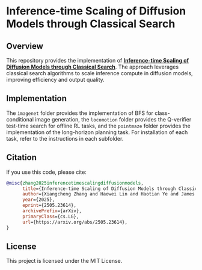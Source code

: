 # Inference-time Scaling of Diffusion Models through Classical Search

## Overview

This repository provides the implementation of [**Inference-time Scaling of Diffusion Models through Classical Search**](https://arxiv.org/abs/2505.23614). The approach leverages classical search algorithms to scale inference compute in diffusion models, improving efficiency and output quality.

## Implementation
The `imagenet` folder provides the implementation of BFS for class-conditional image generation, the `locomotion` folder provides the Q-verifier test-time search for offline RL tasks, and the `pointmaze` folder provides the implementation of the long-horizon planning task. For installation of each task, refer to the instructions in each subfolder.

## Citation

If you use this code, please cite:

```bibtex
@misc{zhang2025inferencetimescalingdiffusionmodels,
      title={Inference-time Scaling of Diffusion Models through Classical Search}, 
      author={Xiangcheng Zhang and Haowei Lin and Haotian Ye and James Zou and Jianzhu Ma and Yitao Liang and Yilun Du},
      year={2025},
      eprint={2505.23614},
      archivePrefix={arXiv},
      primaryClass={cs.LG},
      url={https://arxiv.org/abs/2505.23614}, 
}
```

## License

This project is licensed under the MIT License.
